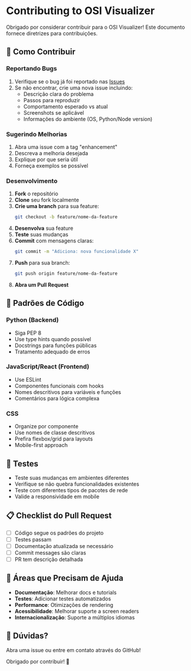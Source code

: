 # Contributing to OSI Visualizer

Obrigado por considerar contribuir para o OSI Visualizer! Este documento fornece diretrizes para contribuições.

## 🤝 Como Contribuir

### Reportando Bugs

1. Verifique se o bug já foi reportado nas [Issues](https://github.com/DrDKuiper/OSI-Visualizer/issues)
2. Se não encontrar, crie uma nova issue incluindo:
   - Descrição clara do problema
   - Passos para reproduzir
   - Comportamento esperado vs atual
   - Screenshots se aplicável
   - Informações do ambiente (OS, Python/Node version)

### Sugerindo Melhorias

1. Abra uma issue com a tag "enhancement"
2. Descreva a melhoria desejada
3. Explique por que seria útil
4. Forneça exemplos se possível

### Desenvolvimento

1. **Fork** o repositório
2. **Clone** seu fork localmente
3. **Crie uma branch** para sua feature:
   ```bash
   git checkout -b feature/nome-da-feature
   ```
4. **Desenvolva** sua feature
5. **Teste** suas mudanças
6. **Commit** com mensagens claras:
   ```bash
   git commit -m "Adiciona: nova funcionalidade X"
   ```
7. **Push** para sua branch:
   ```bash
   git push origin feature/nome-da-feature
   ```
8. **Abra um Pull Request**

## 📝 Padrões de Código

### Python (Backend)
- Siga PEP 8
- Use type hints quando possível
- Docstrings para funções públicas
- Tratamento adequado de erros

### JavaScript/React (Frontend)
- Use ESLint
- Componentes funcionais com hooks
- Nomes descritivos para variáveis e funções
- Comentários para lógica complexa

### CSS
- Organize por componente
- Use nomes de classe descritivos
- Prefira flexbox/grid para layouts
- Mobile-first approach

## 🧪 Testes

- Teste suas mudanças em ambientes diferentes
- Verifique se não quebra funcionalidades existentes
- Teste com diferentes tipos de pacotes de rede
- Valide a responsividade em mobile

## 📋 Checklist do Pull Request

- [ ] Código segue os padrões do projeto
- [ ] Testes passam
- [ ] Documentação atualizada se necessário
- [ ] Commit messages são claras
- [ ] PR tem descrição detalhada

## 🎯 Áreas que Precisam de Ajuda

- **Documentação**: Melhorar docs e tutorials
- **Testes**: Adicionar testes automatizados
- **Performance**: Otimizações de rendering
- **Acessibilidade**: Melhorar suporte a screen readers
- **Internacionalização**: Suporte a múltiplos idiomas

## 📧 Dúvidas?

Abra uma issue ou entre em contato através do GitHub!

Obrigado por contribuir! 🎉
